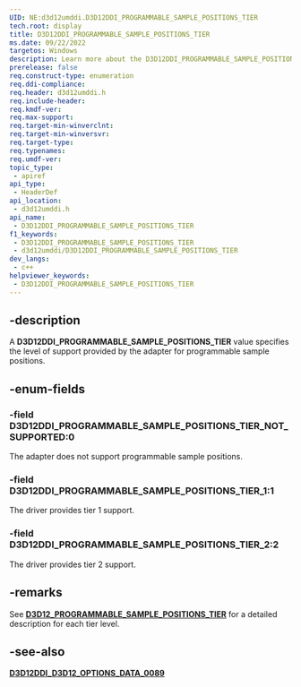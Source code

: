 ```yaml
---
UID: NE:d3d12umddi.D3D12DDI_PROGRAMMABLE_SAMPLE_POSITIONS_TIER
tech.root: display
title: D3D12DDI_PROGRAMMABLE_SAMPLE_POSITIONS_TIER
ms.date: 09/22/2022
targetos: Windows
description: Learn more about the D3D12DDI_PROGRAMMABLE_SAMPLE_POSITIONS_TIER enumeration.
prerelease: false
req.construct-type: enumeration
req.ddi-compliance: 
req.header: d3d12umddi.h
req.include-header: 
req.kmdf-ver: 
req.max-support: 
req.target-min-winverclnt: 
req.target-min-winversvr: 
req.target-type: 
req.typenames: 
req.umdf-ver: 
topic_type:
 - apiref
api_type:
 - HeaderDef
api_location:
 - d3d12umddi.h
api_name:
 - D3D12DDI_PROGRAMMABLE_SAMPLE_POSITIONS_TIER
f1_keywords:
 - D3D12DDI_PROGRAMMABLE_SAMPLE_POSITIONS_TIER
 - d3d12umddi/D3D12DDI_PROGRAMMABLE_SAMPLE_POSITIONS_TIER
dev_langs:
 - c++
helpviewer_keywords:
 - D3D12DDI_PROGRAMMABLE_SAMPLE_POSITIONS_TIER
---
```


## -description

A **D3D12DDI_PROGRAMMABLE_SAMPLE_POSITIONS_TIER** value specifies the level of support provided by the adapter for programmable sample positions.

## -enum-fields

### -field D3D12DDI_PROGRAMMABLE_SAMPLE_POSITIONS_TIER_NOT_SUPPORTED:0

The adapter does not support programmable sample positions.

### -field D3D12DDI_PROGRAMMABLE_SAMPLE_POSITIONS_TIER_1:1

The driver provides tier 1 support.

### -field D3D12DDI_PROGRAMMABLE_SAMPLE_POSITIONS_TIER_2:2

The driver provides tier 2 support.

## -remarks

See [**D3D12_PROGRAMMABLE_SAMPLE_POSITIONS_TIER**](/windows/win32/api/d3d12/ne-d3d12-d3d12_programmable_sample_positions_tier) for a detailed description for each tier level.

## -see-also

[**D3D12DDI_D3D12_OPTIONS_DATA_0089**](ns-d3d12umddi-d3d12ddi_d3d12_options_data_0089.md)
